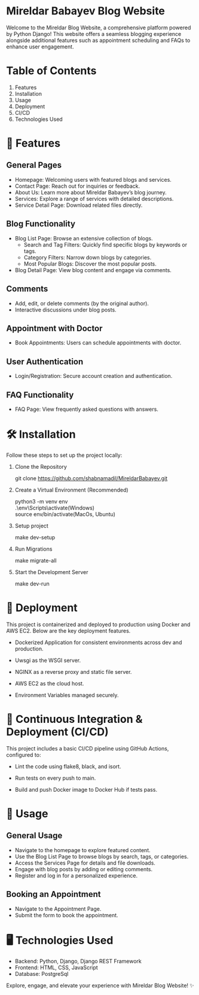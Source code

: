# Mireldar Babayev Blog Website

Welcome to the Mireldar Blog Website, a comprehensive platform powered by Python Django! This website offers a seamless blogging experience alongside additional features such as appointment scheduling and FAQs to enhance user engagement.

# Table of Contents

1. Features
2. Installation
3. Usage
4. Deployment
5. CI/CD
6. Technologies Used


# 🚀 Features

## General Pages

- Homepage: Welcoming users with featured blogs and services.
- Contact Page: Reach out for inquiries or feedback.
- About Us: Learn more about Mireldar Babayev’s blog journey.
- Services: Explore a range of services with detailed descriptions.
- Service Detail Page: Download related files directly.

## Blog Functionality

- Blog List Page: Browse an extensive collection of blogs.
    - Search and Tag Filters: Quickly find specific blogs by keywords or tags.
    - Category Filters: Narrow down blogs by categories.
    - Most Popular Blogs: Discover the most popular posts.
- Blog Detail Page: View blog content and engage via comments.

## Comments

- Add, edit, or delete comments (by the original author).
- Interactive discussions under blog posts.

## Appointment with Doctor

- Book Appointments: Users can schedule appointments with doctor.

## User Authentication

- Login/Registration: Secure account creation and authentication.

## FAQ Functionality

- FAQ Page: View frequently asked questions with answers.


# 🛠️ Installation

Follow these steps to set up the project locally:

1. Clone the Repository

    git clone https://github.com/shabnamadil/MireldarBabayev.git

2. Create a Virtual Environment (Recommended)

    python3 -m venv env <br>
    .\env\Scripts\activate(Windows) <br>
    source env/bin/activate(MacOs, Ubuntu)

3. Setup project

    make dev-setup

4. Run Migrations

    make migrate-all

5. Start the Development Server

    make dev-run

# 🚀 Deployment

This project is containerized and deployed to production using Docker and AWS EC2. Below are the key deployment features.

- Dockerized Application for consistent environments across dev and production.

- Uwsgi as the WSGI server.

- NGINX as a reverse proxy and static file server.

- AWS EC2 as the cloud host.

- Environment Variables managed securely.

# 🔄 Continuous Integration & Deployment (CI/CD)

This project includes a basic CI/CD pipeline using GitHub Actions, configured to:

- Lint the code using flake8, black, and isort.

- Run tests on every push to main.

- Build and push Docker image to Docker Hub if tests pass.

# 📖 Usage

## General Usage

- Navigate to the homepage to explore featured content.
- Use the Blog List Page to browse blogs by search, tags, or categories.
- Access the Services Page for details and file downloads.
- Engage with blog posts by adding or editing comments.
- Register and log in for a personalized experience.

## Booking an Appointment

- Navigate to the Appointment Page.
- Submit the form to book the appointment.


# 🖥️ Technologies Used

- Backend: Python, Django, Django REST Framework
- Frontend: HTML, CSS, JavaScript
- Database: PostgreSql


Explore, engage, and elevate your experience with Mireldar Blog Website! ✨